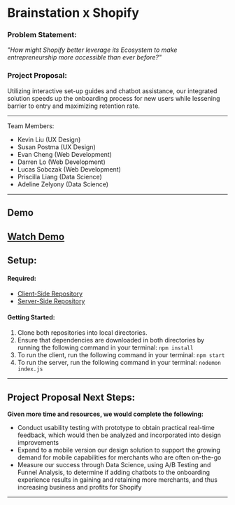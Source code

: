 # **Brainstation x Shopify**

### **Problem Statement:** 
*"How might Shopify better leverage its Ecosystem to make entrepreneurship more accessible than ever before?"*

### **Project Proposal:** 
Utilizing interactive set-up guides and chatbot assistance, our integrated solution speeds up the onboarding process for new users while lessening barrier to entry and maximizing retention rate.

---
Team Members:
- Kevin Liu (UX Design)
- Susan Postma (UX Design)
- Evan Cheng (Web Development)
- Darren Lo (Web Development)
- Lucas Sobczak (Web Development)
- Priscilla Liang (Data Science)
- Adeline Zelyony (Data Science)
---
## Demo
[Watch Demo](https://github.com/user-attachments/assets/3aa3e0db-3479-4850-9617-508a3f41253e)
---
## **Setup:**

#### **Required:**
- [Client-Side Repository](https://github.com/SobczakL/Brainstation-Shopify.git)
- [Server-Side Repository](https://github.com/SobczakL/Brainstation-Shopify-Server.git)

#### Getting Started:
1. Clone both repositories into local directories.
2. Ensure that dependencies are downloaded in both directories by running the following command in your terminal: `npm install`
3. To run the client, run the following command in your terminal: `npm start`
4. To run the server, run the following command in your terminal: `nodemon index.js` 

---
## Project Proposal Next Steps:
**Given more time and resources, we would complete the following:**
- Conduct usability testing with prototype to obtain practical real-time feedback, which would then be analyzed and incorporated into design improvements
- Expand to a mobile version our design solution to support the growing demand for mobile capabilities for merchants who are often on-the-go
- Measure our success through Data Science, using A/B Testing and Funnel Analysis, to determine if adding chatbots to the onboarding experience results in gaining and retaining more merchants, and thus increasing business and profits for Shopify
---
